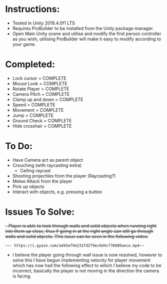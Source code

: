 # Instructions:

- Tested in Unity 2019.4.0f1 LTS
- Requires ProBuilder to be installed from the Unity package manager.
- Open Main Unity scene and utilise and modify the first person controller as you wish, utilising ProBuilder will make it easy to modify according to your game.


# Completed:

- Lock cursor = COMPLETE
- Mouse Look = COMPLETE
- Rotate Player = COMPLETE
- Camera Pitch = COMPLETE
- Clamp up and down = COMPLETE
- Speed = COMPLETE
- Movement = COMPLETE
- Jump = COMPLETE
- Ground Check = COMPLETE
- Hide crosshair = COMPLETE


# To Do:

- Have Camera act as parent object
- Crouching (with raycasting extra)
	- Ceiling raycast
- Shooting projectiles from the player (Raycasting?)
- Melee Attack from the player
- Pick up objects
- Interact with objects, e.g. pressing a button


# Issues To Solve:

~~- Player is able to look through walls and solid objects when running right into them up close, thus if going in at the right angle can still go through walls and solid objects. This issue can be seen in the following video:~~

	~~- https://i.gyazo.com/ad45ef9e231fd2f9ec6d4cf76889aece.mp4~~

- I believe the player going through wall issue is now resolved, however to solve this I have begun implementing velocity for player movement which has now had the following effect to which I believe my code to be incorrect, basically the player is not moving in the direction the camera is facing.